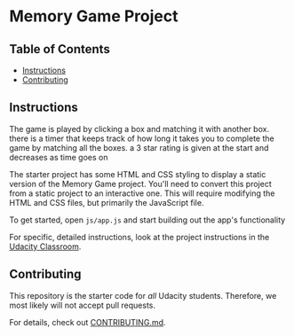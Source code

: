 # Memory Game Project

## Table of Contents

* [Instructions](#instructions)
* [Contributing](#contributing)

## Instructions

The game is played by clicking a box and matching it with another box. there is a timer that keeps track of how long it takes you to complete the game by matching all the boxes. a 3 star rating is given at the start and decreases as time goes on

The starter project has some HTML and CSS styling to display a static version of the Memory Game project. You'll need to convert this project from a static project to an interactive one. This will require modifying the HTML and CSS files, but primarily the JavaScript file.

To get started, open `js/app.js` and start building out the app's functionality

For specific, detailed instructions, look at the project instructions in the [Udacity Classroom](https://classroom.udacity.com/me).

## Contributing

This repository is the starter code for _all_ Udacity students. Therefore, we most likely will not accept pull requests.

For details, check out [CONTRIBUTING.md](CONTRIBUTING.md).
